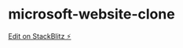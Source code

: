 # microsoft-website-clone

[Edit on StackBlitz ⚡️](https://stackblitz.com/edit/microsoft-website-clone)